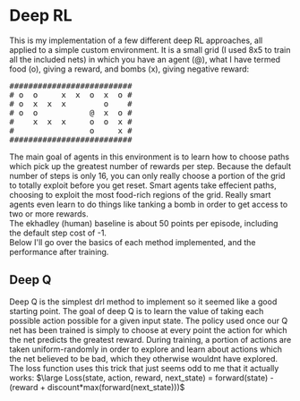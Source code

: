# Deep RL
This is my implementation of a few different deep RL approaches, all applied to a simple custom
environment. It is a small grid (I used 8x5 to train all the included nets) in which you have
an agent (@), what I have termed food (o), giving a reward, and bombs (x), giving negative reward:  
<pre>
##########################
# o  o     x  x  o  x  o #
# o  x  x  x        o    #
# o  o           @  x  o #
#    x  x  x     o  o  x #
#                o     x #
##########################
</pre>
The main goal of agents in this environment is to learn how to choose paths which pick up the greatest
number of rewards per step. Because the default number of steps is only 16, you can only really choose
a portion of the grid to totally exploit before you get reset. Smart agents take effecient paths, 
choosing to exploit the most food-rich regions of the grid. Really smart agents even learn to do things
like tanking a bomb in order to get access to two or more rewards.  
The ekhadley (human) baseline is about 50 points per episode, including the default step cost of -1.  
Below I'll go over the basics of each method implemented, and the performance after training.

## Deep Q
Deep Q is the simplest drl method to implement so it seemed like a good starting point. The goal of deep
Q is to learn the value of taking each possible action possible for a given input state. The policy used
once our Q net has been trained is simply to choose at every point the action for which the net predicts
the greatest reward. During training, a portion of actions are taken uniform-randomly in order to 
explore and learn about actions which the net believed to be bad, which they otherwise wouldnt have 
explored.  
The loss function uses this trick that just seems odd to me that it actually works:
$\large Loss(state, action, reward, next_state) = forward(state) - (reward + discount*max(forward(next_state)))$